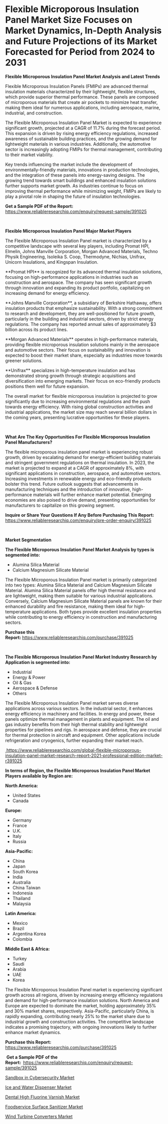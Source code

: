 <p><h1>Flexible Microporous Insulation Panel Market Size Focuses on Market Dynamics, In-Depth Analysis and Future Projections of its Market Forecasted for Period from 2024 to 2031</h1></p><p><strong>Flexible Microporous Insulation Panel Market Analysis and Latest Trends</strong></p>
<p><p>Flexible Microporous Insulation Panels (FMIPs) are advanced thermal insulation materials characterized by their lightweight, flexible structures, which provide superior thermal performance. These panels are composed of microporous materials that create air pockets to minimize heat transfer, making them ideal for numerous applications, including aerospace, marine, industrial, and construction.</p><p>The Flexible Microporous Insulation Panel Market is expected to experience significant growth, projected at a CAGR of 11.7% during the forecast period. This expansion is driven by rising energy efficiency regulations, increased awareness of sustainable building practices, and the growing demand for lightweight materials in various industries. Additionally, the automotive sector is increasingly adopting FMIPs for thermal management, contributing to their market viability.</p><p>Key trends influencing the market include the development of environmentally-friendly materials, innovations in production technologies, and the integration of these panels into energy-saving designs. The growing trend towards smart buildings and enhanced insulation solutions further supports market growth. As industries continue to focus on improving thermal performance while minimizing weight, FMIPs are likely to play a pivotal role in shaping the future of insulation technologies.</p></p>
<p><strong>Get a Sample PDF of the Report:&nbsp;</strong> <a href="https://www.reliableresearchiq.com/enquiry/request-sample/391025?utm_campaign=101&utm_medium=2&utm_source=Github&utm_content=ia&utm_term=26102024&utm_id=flexible-microporous-insulation-panel">https://www.reliableresearchiq.com/enquiry/request-sample/391025</a></p>
<p>&nbsp;</p>
<p><strong>Flexible Microporous Insulation Panel Major Market Players</strong></p>
<p><p>The Flexible Microporous Insulation Panel market is characterized by a competitive landscape with several key players, including Promat HPI, Elmelin, Johns Manville Corporation, Morgan Advanced Materials, Techno Physik Engineering, Isoleika S. Coop, Thermodyne, Nichias, Unifrax, Unicorn Insulations, and Kingspan Insulation. </p><p>**Promat HPI** is recognized for its advanced thermal insulation solutions, focusing on high-performance applications in industries such as construction and aerospace. The company has seen significant growth through innovation and expanding its product portfolio, capitalizing on increasing demand for energy efficiency.</p><p>**Johns Manville Corporation**, a subsidiary of Berkshire Hathaway, offers insulation products that emphasize sustainability. With a strong commitment to research and development, they are well-positioned for future growth, particularly in the building and industrial sectors, driven by strict energy regulations. The company has reported annual sales of approximately $3 billion across its product lines.</p><p>**Morgan Advanced Materials** operates in high-performance materials, providing flexible microporous insulation solutions mainly in the aerospace and automotive sectors. Their focus on sustainability and innovation is expected to boost their market share, especially as industries move towards greener solutions.</p><p>**Unifrax** specializes in high-temperature insulation and has demonstrated strong growth through strategic acquisitions and diversification into emerging markets. Their focus on eco-friendly products positions them well for future expansion.</p><p>The overall market for flexible microporous insulation is projected to grow significantly due to increasing environmental regulations and the push towards energy efficiency. With rising global construction activities and industrial applications, the market size may reach several billion dollars in the coming years, presenting lucrative opportunities for these players.</p></p>
<p>&nbsp;</p>
<p><strong>What Are The Key Opportunities For Flexible Microporous Insulation Panel Manufacturers?</strong></p>
<p><p>The flexible microporous insulation panel market is experiencing robust growth, driven by escalating demand for energy-efficient building materials and stringent government regulations on thermal insulation. In 2023, the market is projected to expand at a CAGR of approximately 8%, with significant applications in construction, aerospace, and automotive sectors. Increasing investments in renewable energy and eco-friendly products bolster this trend. Future outlook suggests that advancements in manufacturing techniques and the introduction of innovative, high-performance materials will further enhance market potential. Emerging economies are also poised to drive demand, presenting opportunities for manufacturers to capitalize on this growing segment.</p></p>
<p><strong>Inquire or Share Your Questions If Any Before Purchasing This Report:</strong> <a href="https://www.reliableresearchiq.com/enquiry/pre-order-enquiry/391025?utm_campaign=101&utm_medium=2&utm_source=Github&utm_content=ia&utm_term=26102024&utm_id=flexible-microporous-insulation-panel">https://www.reliableresearchiq.com/enquiry/pre-order-enquiry/391025</a></p>
<p>&nbsp;</p>
<p><strong>Market Segmentation</strong></p>
<p><strong>The Flexible Microporous Insulation Panel Market Analysis by types is segmented into:</strong></p>
<p><ul><li>Alumina Silica Material</li><li>Calcium Magnesium Silicate Material</li></ul></p>
<p><p>The Flexible Microporous Insulation Panel market is primarily categorized into two types: Alumina Silica Material and Calcium Magnesium Silicate Material. Alumina Silica Material panels offer high thermal resistance and are lightweight, making them suitable for various industrial applications. Conversely, Calcium Magnesium Silicate Material panels are known for their enhanced durability and fire resistance, making them ideal for high-temperature applications. Both types provide excellent insulation properties while contributing to energy efficiency in construction and manufacturing sectors.</p></p>
<p><strong>Purchase this Report:&nbsp;</strong><a href="https://www.reliableresearchiq.com/purchase/391025?utm_campaign=101&utm_medium=2&utm_source=Github&utm_content=ia&utm_term=26102024&utm_id=flexible-microporous-insulation-panel">https://www.reliableresearchiq.com/purchase/391025</a></p>
<p>&nbsp;</p>
<p><strong>The Flexible Microporous Insulation Panel Market Industry Research by Application is segmented into:</strong></p>
<p><ul><li>Industrial</li><li>Energy & Power</li><li>Oil & Gas</li><li>Aerospace & Defense</li><li>Others</li></ul></p>
<p><p>The Flexible Microporous Insulation Panel market serves diverse applications across various sectors. In the industrial sector, it enhances energy efficiency in machinery and facilities. In energy and power, these panels optimize thermal management in plants and equipment. The oil and gas industry benefits from their high thermal stability and lightweight properties for pipelines and rigs. In aerospace and defense, they are crucial for thermal protection in aircraft and equipment. Other applications include refrigeration and cryogenics, further expanding their market reach.</p></p>
<p><a href="https://www.reliableresearchiq.com/global-flexible-microporous-insulation-panel-market-research-report-2021-professional-edition-market-r391025?utm_campaign=101&utm_medium=2&utm_source=Github&utm_content=ia&utm_term=26102024&utm_id=flexible-microporous-insulation-panel">&nbsp;https://www.reliableresearchiq.com/global-flexible-microporous-insulation-panel-market-research-report-2021-professional-edition-market-r391025</a></p>
<p><strong>In terms of Region, the Flexible Microporous Insulation Panel Market Players available by Region are:</strong></p>
<p>
    <p> <strong> North America: </strong>
        <ul>
            <li>United States</li>
            <li>Canada</li>
        </ul>
        </p> 
    <p> <strong> Europe: </strong>
        <ul>
            <li>Germany</li>
            <li>France</li>
            <li>U.K.</li>
            <li>Italy</li>
            <li>Russia</li>
        </ul>
        </p> 
    <p> <strong> Asia-Pacific: </strong>
        <ul>
            <li>China</li>
            <li>Japan</li>
            <li>South Korea</li>
            <li>India</li>
            <li>Australia</li>
            <li>China Taiwan</li>
            <li>Indonesia</li>
            <li>Thailand</li>
            <li>Malaysia</li>
        </ul>
        </p> 
    <p> <strong> Latin America: </strong>
        <ul>
            <li>Mexico</li>
            <li>Brazil</li>
            <li>Argentina Korea</li>
            <li>Colombia</li>
        </ul>
        </p> 
    <p> <strong> Middle East & Africa: </strong>
        <ul>
            <li>Turkey</li>
            <li>Saudi</li>
            <li>Arabia</li>
            <li>UAE</li>
            <li>Korea</li>
        </ul>
    </p>
    </p>
<p><p>The Flexible Microporous Insulation Panel market is experiencing significant growth across all regions, driven by increasing energy efficiency regulations and demand for high-performance insulation solutions. North America and Europe are expected to dominate the market, holding approximately 35% and 30% market shares, respectively. Asia-Pacific, particularly China, is rapidly expanding, contributing nearly 25% to the market share due to industrial growth and construction activities. The competitive landscape indicates a promising trajectory, with ongoing innovations likely to further enhance market dynamics.</p></p>
<p><strong>Purchase this Report: </strong><a href="https://www.reliableresearchiq.com/purchase/391025?utm_campaign=101&utm_medium=2&utm_source=Github&utm_content=ia&utm_term=26102024&utm_id=flexible-microporous-insulation-panel">https://www.reliableresearchiq.com/purchase/391025</a></p>
<p>&nbsp;<strong>Get a Sample PDF of the Report:&nbsp;&nbsp;</strong><a href="https://www.reliableresearchiq.com/enquiry/request-sample/391025?utm_campaign=101&utm_medium=2&utm_source=Github&utm_content=ia&utm_term=26102024&utm_id=flexible-microporous-insulation-panel">https://www.reliableresearchiq.com/enquiry/request-sample/391025</a></p>
<p><strong></strong></p>
<p><p><a href="https://www.linkedin.com/pulse/sandbox-cybersecurity-industry-resonance-83-amplification-across-hlfbe?utm_campaign=101&utm_medium=2&utm_source=Github&utm_content=ia&utm_term=26102024&utm_id=flexible-microporous-insulation-panel">Sandbox in Cybersecurity Market</a></p><p><a href="https://issuu.com/reportprime-2/docs/ice-and-water-dispenser-market-size_8c341ce087342f?utm_campaign=101&utm_medium=2&utm_source=Github&utm_content=ia&utm_term=26102024&utm_id=flexible-microporous-insulation-panel">Ice and Water Dispenser Market</a></p><p><a href="https://www.linkedin.com/pulse/dental-high-fluorine-varnish-spectrum-usage-patterns-sector-evolution-cl6zf?utm_campaign=101&utm_medium=2&utm_source=Github&utm_content=ia&utm_term=26102024&utm_id=flexible-microporous-insulation-panel">Dental High Fluorine Varnish Market</a></p><p><a href="https://github.com/ellenqyqdyches/Market-Research-Report-List-1/blob/main/foodservice-surface-sanitizer-market.md?utm_campaign=101&utm_medium=2&utm_source=Github&utm_content=ia&utm_term=26102024&utm_id=flexible-microporous-insulation-panel">Foodservice Surface Sanitizer Market</a></p><p><a href="https://issuu.com/reportprime-2/docs/wind-turbine-converters-market-size_38ae4c68db5128?utm_campaign=101&utm_medium=2&utm_source=Github&utm_content=ia&utm_term=26102024&utm_id=flexible-microporous-insulation-panel">Wind Turbine Converters Market</a></p></p>